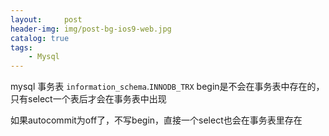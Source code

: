 ```yaml
---
layout:     post
header-img: img/post-bg-ios9-web.jpg
catalog: true
tags:
    - Mysql
---
```

mysql 事务表 `information_schema`.`INNODB_TRX`
begin是不会在事务表中存在的，只有select一个表后才会在事务表中出现 

如果autocommit为off了，不写begin，直接一个select也会在事务表里存在
